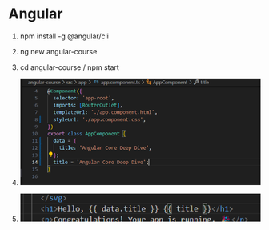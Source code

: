 # Angular

1. npm install -g @angular/cli

2. ng new angular-course

3. cd angular-course / npm start

4. ![](./Images/1.png)

5. ![](./Images/2.png)
